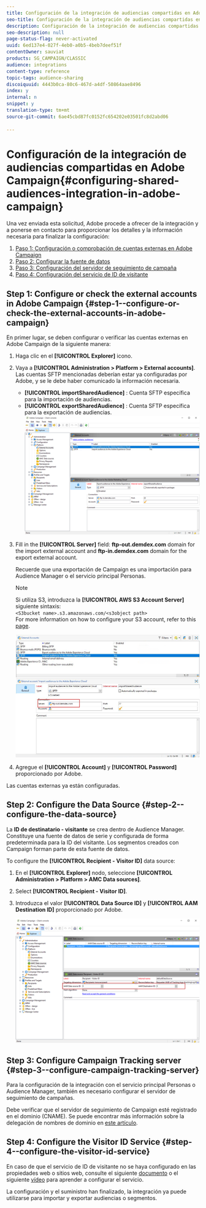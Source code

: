 ```yaml
---
title: Configuración de la integración de audiencias compartidas en Adobe Campaign
seo-title: Configuración de la integración de audiencias compartidas en Adobe Campaign
description: Configuración de la integración de audiencias compartidas en Adobe Campaign
seo-description: null
page-status-flag: never-activated
uuid: 6ed137e4-027f-4eb0-a0b5-4beb7deef51f
contentOwner: sauviat
products: SG_CAMPAIGN/CLASSIC
audience: integrations
content-type: reference
topic-tags: audience-sharing
discoiquuid: 4443b0ca-80c6-467d-a4df-50864aae8496
index: y
internal: n
snippet: y
translation-type: tm+mt
source-git-commit: 6ae45cbd87fc0152fc654202e03501fc8d2abd06

---
```



# Configuración de la integración de audiencias compartidas en Adobe Campaign{#configuring-shared-audiences-integration-in-adobe-campaign}

Una vez enviada esta solicitud, Adobe procede a ofrecer de la integración y a ponerse en contacto para proporcionar los detalles y la información necesaria para finalizar la configuración:

1. [Paso 1: Configuración o comprobación de cuentas externas en Adobe Campaign](#step-1--configure-or-check-the-external-accounts-in-adobe-campaign)
1. [Paso 2: Configurar la fuente de datos](#step-2--configure-the-data-source)
1. [Paso 3: Configuración del servidor de seguimiento de campaña](#step-3--configure-campaign-tracking-server)
1. [Paso 4: Configuración del servicio de ID de visitante](#step-4--configure-the-visitor-id-service)

## Step 1: Configure or check the external accounts in Adobe Campaign {#step-1--configure-or-check-the-external-accounts-in-adobe-campaign}

En primer lugar, se deben configurar o verificar las cuentas externas en Adobe Campaign de la siguiente manera:

1. Haga clic en el **[!UICONTROL Explorer]** icono.
1. Vaya a **[!UICONTROL Administration > Platform > External accounts]**. Las cuentas SFTP mencionadas deberían estar ya configuradas por Adobe, y se le debe haber comunicado la información necesaria.

   * **[!UICONTROL importSharedAudience]** : Cuenta SFTP específica para la importación de audiencias.
   * **[!UICONTROL exportSharedAudience]** : Cuenta SFTP específica para la exportación de audiencias.
   ![](assets/aam_config_1.png)

1. Fill in the **[!UICONTROL Server]** field: **ftp-out.demdex.com** domain for the import external account and **ftp-in.demdex.com** domain for the export external account.

   Recuerde que una exportación de Campaign es una importación para Audience Manager o el servicio principal Personas.

   >[!NOTE]
   >
   >Si utiliza S3, introduzca la **[!UICONTROL AWS S3 Account Server]** siguiente sintaxis:\
   `<S3bucket name>.s3.amazonaws.com/<s3object path>`\
   For more information on how to configure your S3 account, refer to this [page](../../platform/using/external-accounts.md#amazon-simple-storage-service--s3--external-account).

   ![](assets/aam_config_2.png)

1. Agregue el **[!UICONTROL Account]** y **[!UICONTROL Password]** proporcionado por Adobe.

Las cuentas externas ya están configuradas.

## Step 2: Configure the Data Source {#step-2--configure-the-data-source}

La **ID de destinatario - visitante** se crea dentro de Audience Manager. Constituye una fuente de datos de serie y configurada de forma predeterminada para la ID del visitante. Los segmentos creados con Campaign forman parte de esta fuente de datos.

To configure the **[!UICONTROL Recipient - Visitor ID]** data source:

1. En el **[!UICONTROL Explorer]** nodo, seleccione **[!UICONTROL Administration > Platform > AMC Data sources]**.
1. Select **[!UICONTROL Recipient - Visitor ID]**.
1. Introduzca el valor **[!UICONTROL Data Source ID]** y **[!UICONTROL AAM Destination ID]** proporcionado por Adobe.

   ![](assets/aam_config_3.png)

## Step 3: Configure Campaign Tracking server {#step-3--configure-campaign-tracking-server}

Para la configuración de la integración con el servicio principal Personas o Audience Manager, también es necesario configurar el servidor de seguimiento de campañas.

Debe verificar que el servidor de seguimiento de Campaign esté registrado en el dominio (CNAME). Se puede encontrar más información sobre la delegación de nombres de dominio en [este artículo](https://helpx.adobe.com/campaign/kb/domain-name-delegation.html).

## Step 4: Configure the Visitor ID Service {#step-4--configure-the-visitor-id-service}

En caso de que el servicio de ID de visitante no se haya configurado en las propiedades web o sitios web, consulte el siguiente [documento](https://marketing.adobe.com/resources/help/en_US/mcvid/mcvid-setup-aam-analytics.html) o el siguiente [vídeo](https://helpx.adobe.com/marketing-cloud/how-to/email-marketing.html#step-two) para aprender a configurar el servicio.

La configuración y el suministro han finalizado, la integración ya puede utilizarse para importar y exportar audiencias o segmentos.
